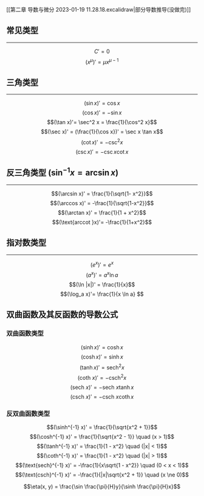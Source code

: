 [[第二章 导数与微分 2023-01-19 11.28.18.excalidraw|部分导数推导(没做完)]] 

## 常见类型 
---
$$C' = 0$$
$$(x^\mu)' =\mu x^{\mu -1} $$

## 三角类型
---
$$(\sin x)'  = \cos x $$
$$(\cos x)' = -\sin x$$
$$(\tan x)'= \sec^2 x = \frac{1}{\cos^2 x}$$
$$(\sec x)' = (\frac{1}{\cos x})' = \sec x  \tan x$$
$$(\cot x)'= -\csc^2 x$$
$$(\csc x)' = -\csc x \cot x$$

## 反三角类型 ($\sin^{-1} x=  \arcsin  x$)
---
$$(\arcsin x)' = \frac{1}{\sqrt{1- x^2}}$$
$$(\arccos x)' = -\frac{1}{\sqrt{1-x^2}}$$
$$(\arctan x)' = \frac{1}{1 + x^2}$$
$$(\text{arccot }x)'= -\frac{1}{1+x^2}$$
## 指对数类型
---
$$(e^x)' = e^x$$
$$(a^x)' =a^x \ln a$$
$$(\ln |x|)' = \frac{1}{x}$$
$$(\log_a x)'= \frac{1}{x \ln a} $$

## 双曲函数及其反函数的导数公式
### 双曲函数类型
$$(\sinh x)' = \cosh x$$
$$(\cosh x)' = \sinh x$$
$$(\tanh x)' = \text{sech}^2 x$$
$$(\text{coth }x)' = -\text{csch}^2 x$$
$$(\text{sech }x)' = -\text{sech }x \tanh x$$
$$(\text{csch }x)' = -\text{csch }x \coth x$$

### 反双曲函数类型
$$(\sinh^{-1} x)' = \frac{1}{\sqrt{x^2 + 1}}$$
$$(\cosh^{-1} x)' = \frac{1}{\sqrt{x^2 - 1}} \quad (x > 1)$$
$$(\tanh^{-1} x)' = \frac{1}{1 - x^2} \quad (|x| < 1)$$
$$(\coth^{-1} x)' = \frac{1}{1 - x^2} \quad (|x| > 1)$$
$$(\text{sech}^{-1} x)' = -\frac{1}{x\sqrt{1 - x^2}} \quad (0 < x < 1)$$
$$(\text{csch}^{-1} x)' = -\frac{1}{|x|\sqrt{x^2 + 1}} \quad (x \ne 0)$$


$$\eta(x, y) =  \frac{\sin \frac{\pi}{H}y}{\sinh \frac{\pi}{H}x}$$